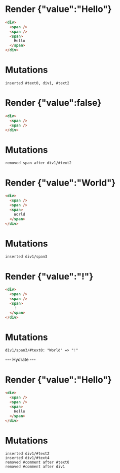 # Render {"value":"Hello"}
```html
<div>
  <span />
  <span />
  <span>
    Hello
  </span>
</div>
```

# Mutations
```
inserted #text0, div1, #text2
```


# Render {"value":false}
```html
<div>
  <span />
  <span />
</div>
```

# Mutations
```
removed span after div1/#text2
```


# Render {"value":"World"}
```html
<div>
  <span />
  <span />
  <span>
    World
  </span>
</div>
```

# Mutations
```
inserted div1/span3
```


# Render {"value":"!"}
```html
<div>
  <span />
  <span />
  <span>
    !
  </span>
</div>
```

# Mutations
```
div1/span3/#text0: "World" => "!"
```


--- Hydrate ---
# Render {"value":"Hello"}
```html
<div>
  <span />
  <span />
  <span>
    Hello
  </span>
</div>
```

# Mutations
```
inserted div1/#text2
inserted div1/#text4
removed #comment after #text0
removed #comment after div1
```